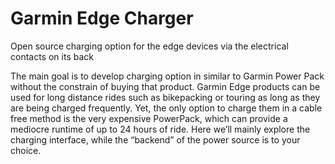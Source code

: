 # Garmin Edge Charger
Open source charging option for the edge devices via the electrical contacts on its back

The main goal is to develop charging option in similar to Garmin Power Pack without the constrain of buying that product.
Garmin Edge products can be used for long distance rides such as bikepacking or touring as long as they are being charged frequently. Yet, the only option to charge them in a cable free method is the very expensive PowerPack, which can provide a mediocre runtime of up to 24 hours of ride.
Here we’ll mainly explore the charging interface, while the “backend” of the power source is to your choice.
